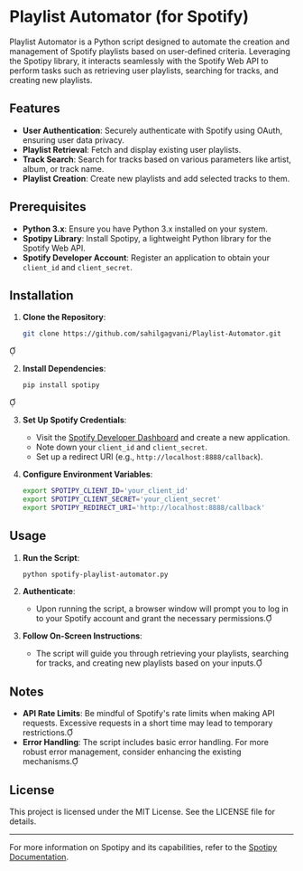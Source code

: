 # Playlist Automator (for Spotify)

Playlist Automator is a Python script designed to automate the creation and management of Spotify playlists based on user-defined criteria. Leveraging the Spotipy library, it interacts seamlessly with the Spotify Web API to perform tasks such as retrieving user playlists, searching for tracks, and creating new playlists.

## Features

- **User Authentication**: Securely authenticate with Spotify using OAuth, ensuring user data privacy.
- **Playlist Retrieval**: Fetch and display existing user playlists.
- **Track Search**: Search for tracks based on various parameters like artist, album, or track name.
- **Playlist Creation**: Create new playlists and add selected tracks to them.

## Prerequisites

- **Python 3.x**: Ensure you have Python 3.x installed on your system.
- **Spotipy Library**: Install Spotipy, a lightweight Python library for the Spotify Web API.
- **Spotify Developer Account**: Register an application to obtain your `client_id` and `client_secret`.

## Installation

1. **Clone the Repository**:
   ```bash
   git clone https://github.com/sahilgagvani/Playlist-Automator.git
   ```


2. **Install Dependencies**:
   ```bash
   pip install spotipy
   ```


3. **Set Up Spotify Credentials**:
   - Visit the [Spotify Developer Dashboard](https://developer.spotify.com/dashboard/applications) and create a new application.
   - Note down your `client_id` and `client_secret`.
   - Set up a redirect URI (e.g., `http://localhost:8888/callback`).

4. **Configure Environment Variables**:
   ```bash
   export SPOTIPY_CLIENT_ID='your_client_id'
   export SPOTIPY_CLIENT_SECRET='your_client_secret'
   export SPOTIPY_REDIRECT_URI='http://localhost:8888/callback'
   ```


## Usage

1. **Run the Script**:
   ```bash
   python spotify-playlist-automator.py
   ```


2. **Authenticate**:
   - Upon running the script, a browser window will prompt you to log in to your Spotify account and grant the necessary permissions.

3. **Follow On-Screen Instructions**:
   - The script will guide you through retrieving your playlists, searching for tracks, and creating new playlists based on your inputs.

## Notes

- **API Rate Limits**: Be mindful of Spotify's rate limits when making API requests. Excessive requests in a short time may lead to temporary restrictions.
- **Error Handling**: The script includes basic error handling. For more robust error management, consider enhancing the existing mechanisms.

## License

This project is licensed under the MIT License. See the LICENSE file for details.

---

For more information on Spotipy and its capabilities, refer to the [Spotipy Documentation](https://spotipy.readthedocs.io/).
